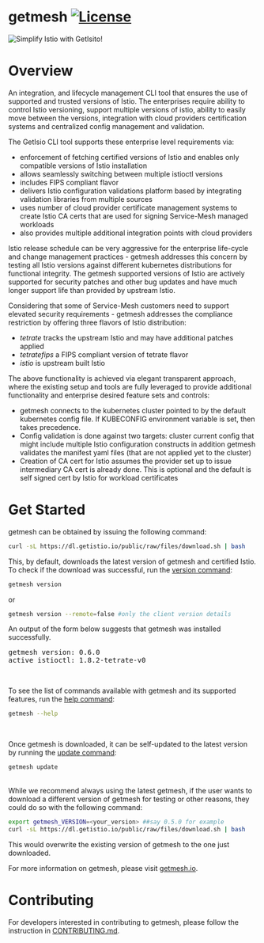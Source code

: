 # getmesh [![License](https://img.shields.io/badge/License-Apache%202.0-blue.svg)](https://opensource.org/licenses/Apache-2.0)

![Simplify Istio with GetIsito!](getmesh.png)

# Overview

An integration, and lifecycle management CLI tool that ensures the use of supported and trusted versions of Istio. The enterprises require ability to control Istio versioning, support multiple versions of istio, ability to easily move between the versions, integration with cloud providers certification systems and centralized config management and validation. 

The GetIsio CLI tool supports these enterprise level requirements via:

- enforcement of fetching certified versions of Istio and enables only compatible versions of Istio installation
- allows seamlessly switching between multiple istioctl versions
- includes FIPS compliant flavor
- delivers Istio configuration validations platform based by integrating validation libraries from multiple sources
- uses number of cloud provider certificate management systems to create Istio CA certs that are used for signing Service-Mesh managed workloads 
- also provides multiple additional integration points with cloud providers

Istio release schedule can be very aggressive for the enterprise life-cycle and change management practices - getmesh addresses this concern by testing all Istio versions against different kubernetes distributions for functional integrity. The getmesh supported versions of Istio are actively supported for security patches and other bug updates and have much longer support life than provided by upstream Istio.

Considering that some of Service-Mesh customers need to support elevated security requirements - getmesh addresses the compliance restriction by offering three flavors of Istio distribution:

- _tetrate_ tracks the upstream Istio and may have additional patches applied
- _tetratefips_ a FIPS compliant version of tetrate flavor
- _istio_ is upstream built Istio

The above functionality is achieved via elegant transparent approach, where the existing setup and tools are fully leveraged to provide additional functionality and enterprise desired feature sets and controls:

- getmesh connects to the kubernetes cluster pointed to by the default kubernetes config file. If KUBECONFIG environment variable is set, then takes precedence.
- Config validation is done against two targets:
cluster current config that might include multiple Istio configuration constructs
in addition getmesh validates the manifest yaml files (that are not applied yet to the cluster)
- Creation of CA cert for Istio assumes the provider set up to issue intermediary CA cert is already done. This is optional and the default is self signed cert by Istio for workload certificates

# Get Started

getmesh can be obtained by issuing the following command:

```sh
curl -sL https://dl.getistio.io/public/raw/files/download.sh | bash
```

This, by default, downloads the latest version of getmesh and certified Istio. To check if the download was successful, run the [version command](/doc/en/getmesh-cli/reference/getmesh_version/_index.md):

```sh
getmesh version
```

or

```sh
getmesh version --remote=false #only the client version details
```

An output of the form below suggests that getmesh was installed successfully.
<pre>getmesh version: 0.6.0
active istioctl: 1.8.2-tetrate-v0
</pre>

<br />

To see the list of commands available with getmesh and its supported features, run the [help command](/doc/en/getmesh-cli/reference/getmesh_help/_index.md):

```sh
getmesh --help
```

<br />

Once getmesh is downloaded, it can be self-updated to the latest version by running the [update command](/doc/en/getmesh-cli/reference/getmesh_update/_index.md):

```sh
getmesh update
```

<br />
While we recommend always using the latest getmesh, if the user wants to download a different version of getmesh for testing or other reasons, they could do so with the following command:

```sh
export getmesh_VERSION=<your_version> ##say 0.5.0 for example
curl -sL https://dl.getistio.io/public/raw/files/download.sh | bash
```
This would overwrite the existing version of getmesh to the one just downloaded.

For more information on getmesh, please visit [getmesh.io](https://getmesh.io).

# Contributing

For developers interested in contributing to getmesh, please follow the instruction in [CONTRIBUTING.md](CONTRIBUTING.md).
